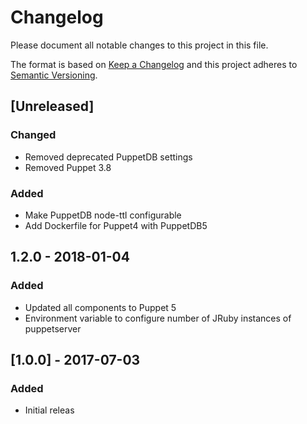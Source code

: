 # Changelog
Please document all notable changes to this project in this file.

The format is based on [Keep a Changelog](http://keepachangelog.com/)
and this project adheres to [Semantic Versioning](http://semver.org/).

## [Unreleased]
### Changed
- Removed deprecated PuppetDB settings
- Removed Puppet 3.8

### Added
- Make PuppetDB node-ttl configurable
- Add Dockerfile for Puppet4 with PuppetDB5

## 1.2.0 - 2018-01-04
### Added
- Updated all components to Puppet 5
- Environment variable to configure number of JRuby instances of puppetserver

## [1.0.0] - 2017-07-03

### Added
- Initial releas
